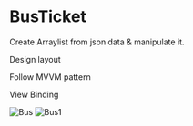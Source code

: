 # BusTicket
Create Arraylist from json data & manipulate it.

Design layout

Follow MVVM pattern

View Binding

![Bus](https://user-images.githubusercontent.com/47291818/133140533-b1ef0396-0a51-4451-ac09-2afde94c5cce.PNG)
![Bus1](https://user-images.githubusercontent.com/47291818/133140566-515961b4-bc69-43d4-bd25-3e5b606fb5b6.PNG)
